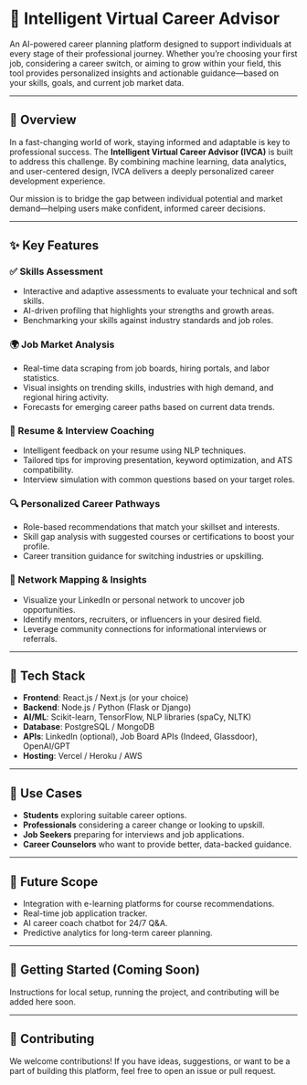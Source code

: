 # 🧭 Intelligent Virtual Career Advisor

An AI-powered career planning platform designed to support individuals at every stage of their professional journey. Whether you’re choosing your first job, considering a career switch, or aiming to grow within your field, this tool provides personalized insights and actionable guidance—based on your skills, goals, and current job market data.

---

## 📘 Overview

In a fast-changing world of work, staying informed and adaptable is key to professional success. The **Intelligent Virtual Career Advisor (IVCA)** is built to address this challenge. By combining machine learning, data analytics, and user-centered design, IVCA delivers a deeply personalized career development experience.

Our mission is to bridge the gap between individual potential and market demand—helping users make confident, informed career decisions.

---

## ✨ Key Features

### ✅ Skills Assessment
- Interactive and adaptive assessments to evaluate your technical and soft skills.
- AI-driven profiling that highlights your strengths and growth areas.
- Benchmarking your skills against industry standards and job roles.

### 🌍 Job Market Analysis
- Real-time data scraping from job boards, hiring portals, and labor statistics.
- Visual insights on trending skills, industries with high demand, and regional hiring activity.
- Forecasts for emerging career paths based on current data trends.

### 📝 Resume & Interview Coaching
- Intelligent feedback on your resume using NLP techniques.
- Tailored tips for improving presentation, keyword optimization, and ATS compatibility.
- Interview simulation with common questions based on your target roles.

### 🔍 Personalized Career Pathways
- Role-based recommendations that match your skillset and interests.
- Skill gap analysis with suggested courses or certifications to boost your profile.
- Career transition guidance for switching industries or upskilling.

### 🔗 Network Mapping & Insights
- Visualize your LinkedIn or personal network to uncover job opportunities.
- Identify mentors, recruiters, or influencers in your desired field.
- Leverage community connections for informational interviews or referrals.

---

## 🧰 Tech Stack

- **Frontend**: React.js / Next.js (or your choice)
- **Backend**: Node.js / Python (Flask or Django)
- **AI/ML**: Scikit-learn, TensorFlow, NLP libraries (spaCy, NLTK)
- **Database**: PostgreSQL / MongoDB
- **APIs**: LinkedIn (optional), Job Board APIs (Indeed, Glassdoor), OpenAI/GPT
- **Hosting**: Vercel / Heroku / AWS

---

## 🎯 Use Cases

- **Students** exploring suitable career options.
- **Professionals** considering a career change or looking to upskill.
- **Job Seekers** preparing for interviews and job applications.
- **Career Counselors** who want to provide better, data-backed guidance.

---

## 🔮 Future Scope

- Integration with e-learning platforms for course recommendations.
- Real-time job application tracker.
- AI career coach chatbot for 24/7 Q&A.
- Predictive analytics for long-term career planning.

---

## 🏁 Getting Started (Coming Soon)

Instructions for local setup, running the project, and contributing will be added here soon.

---

## 🤝 Contributing

We welcome contributions! If you have ideas, suggestions, or want to be a part of building this platform, feel free to open an issue or pull request.
